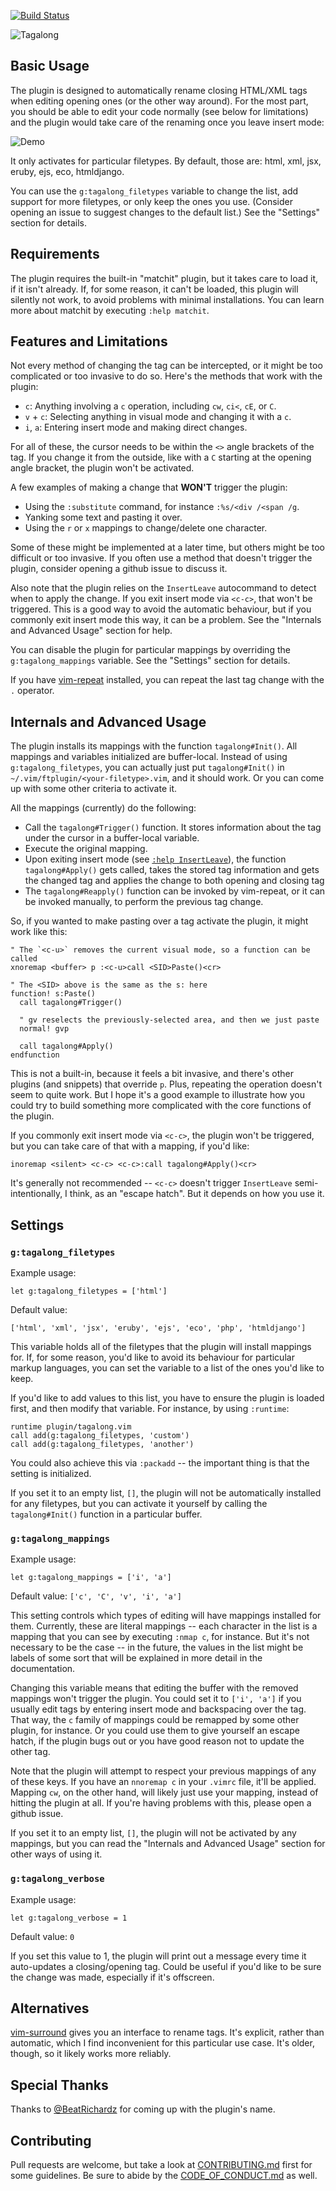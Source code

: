[![Build Status](https://travis-ci.org/AndrewRadev/tagalong.vim.svg?branch=master)](https://travis-ci.org/AndrewRadev/tagalong.vim)

![Tagalong](http://i.andrewradev.com/52e379b8425f731b215811c024683949.png)

## Basic Usage

The plugin is designed to automatically rename closing HTML/XML tags when editing opening ones (or the other way around). For the most part, you should be able to edit your code normally (see below for limitations) and the plugin would take care of the renaming once you leave insert mode:

![Demo](http://i.andrewradev.com/d31c94c2db184db8883726031deff69c.gif)

It only activates for particular filetypes. By default, those are: html, xml, jsx, eruby, ejs, eco, htmldjango.

You can use the `g:tagalong_filetypes` variable to change the list, add support for more filetypes, or only keep the ones you use. (Consider opening an issue to suggest changes to the default list.) See the "Settings" section for details.

## Requirements

The plugin requires the built-in "matchit" plugin, but it takes care to load it, if it isn't already. If, for some reason, it can't be loaded, this plugin will silently not work, to avoid problems with minimal installations. You can learn more about matchit by executing `:help matchit`.

## Features and Limitations

Not every method of changing the tag can be intercepted, or it might be too complicated or too invasive to do so. Here's the methods that work with the plugin:

- `c`: Anything involving a `c` operation, including `cw`, `ci<`, `cE`, or `C`.
- `v` + `c`: Selecting anything in visual mode and changing it with a `c`.
- `i`, `a`: Entering insert mode and making direct changes.

For all of these, the cursor needs to be within the `<>` angle brackets of the tag. If you change it from the outside, like with a `C` starting at the opening angle bracket, the plugin won't be activated.

A few examples of making a change that **WON'T** trigger the plugin:

- Using the `:substitute` command, for instance `:%s/<div /<span /g`.
- Yanking some text and pasting it over.
- Using the `r` or `x` mappings to change/delete one character.

Some of these might be implemented at a later time, but others might be too difficult or too invasive. If you often use a method that doesn't trigger the plugin, consider opening a github issue to discuss it.

Also note that the plugin relies on the `InsertLeave` autocommand to detect when to apply the change. If you exit insert mode via `<c-c>`, that won't be triggered. This is a good way to avoid the automatic behaviour, but if you commonly exit insert mode this way, it can be a problem. See the "Internals and Advanced Usage" section for help.

You can disable the plugin for particular mappings by overriding the `g:tagalong_mappings` variable. See the "Settings" section for details.

If you have [vim-repeat](https://github.com/tpope/vim-repeat) installed, you can repeat the last tag change with the `.` operator.

## Internals and Advanced Usage

The plugin installs its mappings with the function `tagalong#Init()`. All mappings and variables initialized are buffer-local. Instead of using `g:tagalong_filetypes`, you can actually just put `tagalong#Init()` in `~/.vim/ftplugin/<your-filetype>.vim`, and it should work. Or you can come up with some other criteria to activate it.

All the mappings (currently) do the following:

- Call the `tagalong#Trigger()` function. It stores information about the tag under the cursor in a buffer-local variable.
- Execute the original mapping.
- Upon exiting insert mode (see [`:help InsertLeave`](http://vimhelp.appspot.com/autocmd.txt.html#InsertLeave)), the function `tagalong#Apply()` gets called, takes the stored tag information and gets the changed tag and applies the change to both opening and closing tag
- The `tagalong#Reapply()` function can be invoked by vim-repeat, or it can be invoked manually, to perform the previous tag change.

So, if you wanted to make pasting over a tag activate the plugin, it might work like this:

``` vim
" The `<c-u>` removes the current visual mode, so a function can be called
xnoremap <buffer> p :<c-u>call <SID>Paste()<cr>

" The <SID> above is the same as the s: here
function! s:Paste()
  call tagalong#Trigger()

  " gv reselects the previously-selected area, and then we just paste
  normal! gvp

  call tagalong#Apply()
endfunction
```

This is not a built-in, because it feels a bit invasive, and there's other plugins (and snippets) that override `p`. Plus, repeating the operation doesn't seem to quite work. But I hope it's a good example to illustrate how you could try to build something more complicated with the core functions of the plugin.

If you commonly exit insert mode via `<c-c>`, the plugin won't be triggered, but you can take care of that with a mapping, if you'd like:

``` vim
inoremap <silent> <c-c> <c-c>:call tagalong#Apply()<cr>
```

It's generally not recommended -- `<c-c>` doesn't trigger `InsertLeave` semi-intentionally, I think, as an "escape hatch". But it depends on how you use it.

## Settings

### `g:tagalong_filetypes`

Example usage:

``` vim
let g:tagalong_filetypes = ['html']
```

Default value:

```
['html', 'xml', 'jsx', 'eruby', 'ejs', 'eco', 'php', 'htmldjango']
```

This variable holds all of the filetypes that the plugin will install mappings for. If, for some reason, you'd like to avoid its behaviour for particular markup languages, you can set the variable to a list of the ones you'd like to keep.

If you'd like to add values to this list, you have to ensure the plugin is loaded first, and then modify that variable. For instance, by using `:runtime`:

``` vim
runtime plugin/tagalong.vim
call add(g:tagalong_filetypes, 'custom')
call add(g:tagalong_filetypes, 'another')
```

You could also achieve this via `:packadd` -- the important thing is that the setting is initialized.

If you set it to an empty list, `[]`, the plugin will not be automatically installed for any filetypes, but you can activate it yourself by calling the `tagalong#Init()` function in a particular buffer.

### `g:tagalong_mappings`

Example usage:

``` vim
let g:tagalong_mappings = ['i', 'a']
```

Default value: `['c', 'C', 'v', 'i', 'a']`

This setting controls which types of editing will have mappings installed for them. Currently, these are literal mappings -- each character in the list is a mapping that you can see by executing `:nmap c`, for instance. But it's not necessary to be the case -- in the future, the values in the list might be labels of some sort that will be explained in more detail in the documentation.

Changing this variable means that editing the buffer with the removed mappings won't trigger the plugin. You could set it to `['i', 'a']` if you usually edit tags by entering insert mode and backspacing over the tag. That way, the `c` family of mappings could be remapped by some other plugin, for instance. Or you could use them to give yourself an escape hatch, if the plugin bugs out or you have good reason not to update the other tag.

Note that the plugin will attempt to respect your previous mappings of any of these keys. If you have an `nnoremap c` in your `.vimrc` file, it'll be applied. Mapping `cw`, on the other hand, will likely just use your mapping, instead of hitting the plugin at all. If you're having problems with this, please open a github issue.

If you set it to an empty list, `[]`, the plugin will not be activated by any mappings, but you can read the "Internals and Advanced Usage" section for other ways of using it.

### `g:tagalong_verbose`

Example usage:

``` vim
let g:tagalong_verbose = 1
```

Default value: `0`

If you set this value to 1, the plugin will print out a message every time it auto-updates a closing/opening tag. Could be useful if you'd like to be sure the change was made, especially if it's offscreen.

## Alternatives

[vim-surround](https://github.com/tpope/vim-surround) gives you an interface to rename tags. It's explicit, rather than automatic, which I find inconvenient for this particular use case. It's older, though, so it likely works more reliably.

## Special Thanks

Thanks to [@BeatRichardz](https://twitter.com/BeatRichartz/status/1117621860055707648) for coming up with the plugin's name.

## Contributing

Pull requests are welcome, but take a look at [CONTRIBUTING.md](https://github.com/AndrewRadev/tagalong.vim/blob/master/CONTRIBUTING.md) first for some guidelines. Be sure to abide by the [CODE_OF_CONDUCT.md](https://github.com/AndrewRadev/tagalong.vim/blob/master/CODE_OF_CONDUCT.md) as well.
